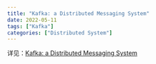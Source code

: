 ```yaml
---
title: "Kafka: a Distributed Messaging System"
date: 2022-05-11
tags: ["Kafka"]
categories: ["Distributed System"]
---
```


详见：[Kafka: a Distributed Messaging System](https://kafka.slides.rustin.me)
